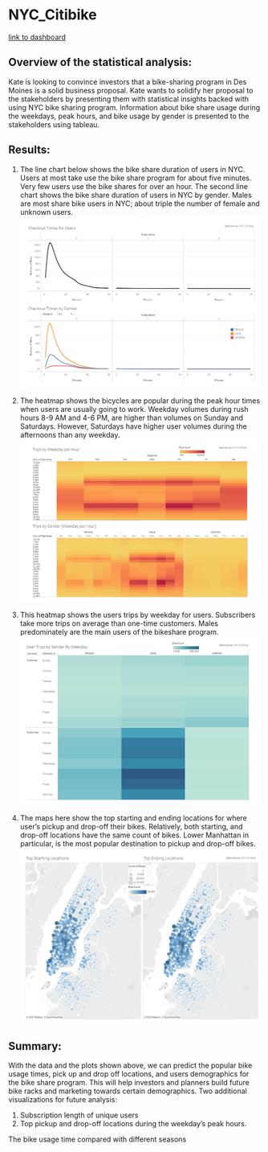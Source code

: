 # NYC_Citibike

[link to dashboard](https://public.tableau.com/app/profile/omar.zu.bi/viz/Citi-BikeAugust2019/Story1?publish=yes)

## Overview of the statistical analysis:

Kate is looking to convince investors that a bike-sharing program in Des Moines is a solid business proposal. Kate wants to solidify her proposal to the stakeholders by presenting them with statistical insights backed with using NYC bike sharing program. Information about bike share usage during the weekdays, peak hours, and bike usage by gender is presented to the stakeholders using tableau. 

## Results:

1) The line chart below shows the bike share duration of users in NYC. Users at most take use the bike share program for about five minutes. Very few users use the bike shares for over an hour. The second line chart shows the bike share duration of users in NYC by gender. Males are most share bike users in NYC; about triple the number of female and unknown users. 
![Img1](https://github.com/DrZubi/NYC_Citibike/blob/main/resources/img1.PNG)

2) The heatmap shows the bicycles are popular during the peak hour times when users are usually going to work. Weekday volumes during rush hours 8-9 AM and 4-6 PM, are higher than volumes on Sunday and Saturdays. However, Saturdays have higher user volumes during the afternoons than any weekday. 
![Img2](https://github.com/DrZubi/NYC_Citibike/blob/main/resources/img2.PNG)

3) This heatmap shows the users trips by weekday for users. Subscribers take more trips on average than one-time customers. Males predominately are the main users of the bikeshare program. 
![Img3](https://github.com/DrZubi/NYC_Citibike/blob/main/resources/img3.PNG)

4) The maps here show the top starting and ending locations for where user’s pickup and drop-off their bikes. Relatively, both starting, and drop-off locations have the same count of bikes. Lower Manhattan in particular, is the most popular destination to pickup and drop-off bikes.
![Img4](https://github.com/DrZubi/NYC_Citibike/blob/main/resources/img4.PNG)

## Summary:
With the data and the plots shown above, we can predict the popular bike usage times, pick up and drop off locations, and users demographics for the bike share program. This will help investors and planners build future bike racks and marketing towards certain demographics. 
Two additional visualizations for future analysis:
1) Subscription length of unique users
2) Top pickup and drop-off locations during the weekday’s peak hours. 


The bike usage time compared with different seasons

